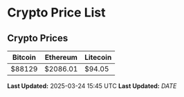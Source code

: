 # Crypto Price List

## Crypto Prices
| Bitcoin | Ethereum | Litecoin |
| ------- | -------- | -------- |
| $88129 | $2086.01 | $94.05 |
**Last Updated:** 2025-03-24 15:45 UTC
**Last Updated:** $DATE$
